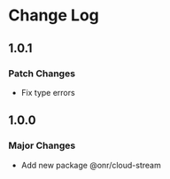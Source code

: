 # Change Log

## 1.0.1

### Patch Changes

- Fix type errors

## 1.0.0

### Major Changes

- Add new package @onr/cloud-stream
